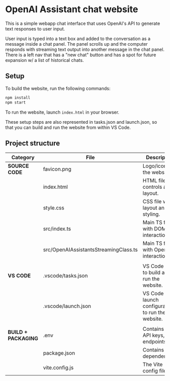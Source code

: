 # OpenAI Assistant chat website

This is a simple webapp chat interface that uses OpenAI's API to generate text responses to user input.

User input is typed into a text box and added to the conversation as a message inside a chat panel. The panel scrolls up and the computer responds with streaming text output into another message in the chat panel. There is a left nav that has a "new chat" button and has a spot for future expansion w/ a list of historical chats.

## Setup

To build the website, run the following commands:

```bash
npm install
npm start
```

To run the website, launch `index.html` in your browser.

These setup steps are also represented in tasks.json and launch.json, so that you can build and run the website from within VS Code.

## Project structure

| Category | File | Description
| --- | --- | ---
| **SOURCE CODE** | favicon.png | Logo/icon for the website.
| | index.html | HTML file with controls and layout.
| | style.css | CSS file with layout and styling.
| | src/index.ts | Main TS file with DOM interactions.
| | src/OpenAIAssistantsStreamingClass.ts | Main TS file with OpenAI interactions.
| | |
| **VS CODE** | .vscode/tasks.json | VS Code tasks to build and run the website.
| | .vscode/launch.json | VS Code launch configuration to run the website.
| | |
| **BUILD + PACKAGING** | .env | Contains the API keys, endpoints, etc.
| | package.json | Contains the dependencies.
| | vite.config.js | The Vite config file.
